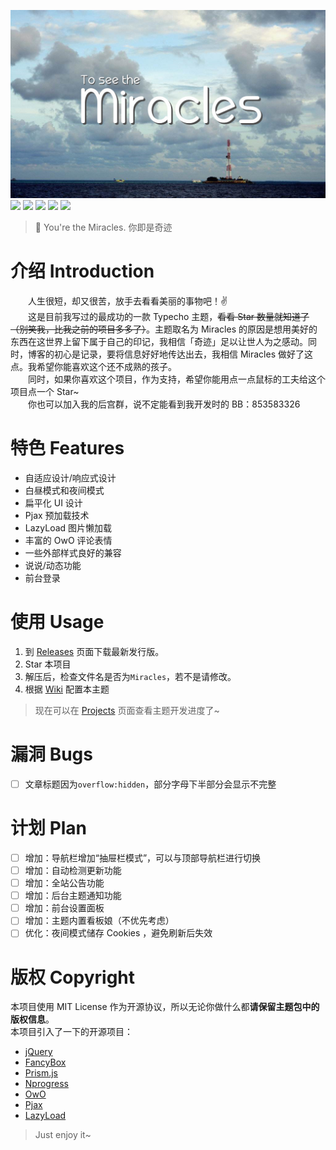 ![](banner.jpg)
![](https://img.shields.io/badge/build-passing-brightgreen.svg)
![](https://img.shields.io/badge/made%20with-%E2%9D%A4-ff69b4.svg)
![](https://img.shields.io/badge/license-MIT-blue.svg)
![](https://img.shields.io/badge/for-Typecho-blueviolet.svg)
![](https://img.shields.io/badge/version-1.1.2-red.svg)
> 🙌 You're the Miracles. 你即是奇迹

# 介绍 Introduction
&emsp;&emsp;人生很短，却又很苦，放手去看看美丽的事物吧！✌️  
&emsp;&emsp;这是目前我写过的最成功的一款 Typecho 主题，~~看看 Star 数量就知道了（别笑我，比我之前的项目多多了）~~。主题取名为 Miracles 的原因是想用美好的东西在这世界上留下属于自己的印记，我相信「奇迹」足以让世人为之感动。同时，博客的初心是记录，要将信息好好地传达出去，我相信 Miracles 做好了这点。我希望你能喜欢这个还不成熟的孩子。  
&emsp;&emsp;同时，如果你喜欢这个项目，作为支持，希望你能用点一点鼠标的工夫给这个项目点一个 Star~  
&emsp;&emsp;你也可以加入我的后宫群，说不定能看到我开发时的 BB：853583326

# 特色 Features
- 自适应设计/响应式设计
- 白昼模式和夜间模式
- 扁平化 UI 设计
- Pjax 预加载技术
- LazyLoad 图片懒加载
- 丰富的 OwO 评论表情
- 一些外部样式良好的兼容
- 说说/动态功能
- 前台登录

# 使用 Usage
1. 到 [Releases](https://github.com/BigCoke233/miracles/releases) 页面下载最新发行版。
2. Star 本项目
3. 解压后，检查文件名是否为`Miracles`，若不是请修改。
4. 根据 [Wiki](https://github.com/BigCoke233/miracles/wiki) 配置本主题
> 现在可以在 [Projects](https://github.com/BigCoke233/miracles/projects) 页面查看主题开发进度了~

# 漏洞 Bugs
- [ ] 文章标题因为`overflow:hidden`，部分字母下半部分会显示不完整

# 计划 Plan
- [ ] 增加：导航栏增加“抽屉栏模式”，可以与顶部导航栏进行切换
- [ ] 增加：自动检测更新功能
- [ ] 增加：全站公告功能
- [ ] 增加：后台主题通知功能
- [ ] 增加：前台设置面板
- [ ] 增加：主题内置看板娘（不优先考虑）
- [ ] 优化：夜间模式储存 Cookies ，避免刷新后失效

# 版权 Copyright
本项目使用 MIT License 作为开源协议，所以无论你做什么都**请保留主题包中的版权信息**。  
本项目引入了一下的开源项目：
- [jQuery](https://github.com/jquery/jquery)
- [FancyBox](https://github.com/fancyapps/fancybox)
- [Prism.js](https://github.com/PrismJS/prism)
- [Nprogress](https://github.com/rstacruz/nprogress)
- [OwO](https://github.com/DIYgod/OwO)
- [Pjax](https://github.com/defunkt/jquery-pjax)
- [LazyLoad](https://github.com/tuupola/lazyload)

> Just enjoy it~
